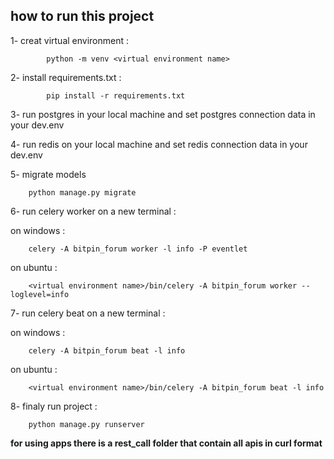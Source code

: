 
## **how to run this project**

1- creat virtual environment : 

            python -m venv <virtual environment name>

2- install requirements.txt : 

            pip install -r requirements.txt

3- run postgres in your local machine and set postgres connection data in your dev.env

4- run redis on your local machine and set redis connection data in your dev.env

5- migrate models

        python manage.py migrate

6- run celery worker on a new terminal : 

on windows :

        celery -A bitpin_forum worker -l info -P eventlet

on ubuntu : 

        <virtual environment name>/bin/celery -A bitpin_forum worker --loglevel=info

7- run celery beat on a new terminal : 

on windows : 

        celery -A bitpin_forum beat -l info

on ubuntu : 

        <virtual environment name>/bin/celery -A bitpin_forum beat -l info

8- finaly run project :

        python manage.py runserver



 **for using apps there is a rest_call folder that contain all apis in curl format**